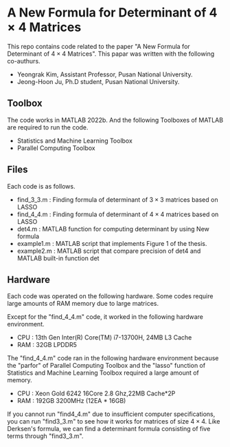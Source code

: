 # A New Formula for Determinant of $4 \times 4$ Matrices

This repo contains code related to the paper "A New Formula for Determinant of $4 \times 4$ Matrices".
This papar was written with the following co-authurs.
- Yeongrak Kim, Assistant Professor, Pusan National University.
- Jeong-Hoon Ju, Ph.D student, Pusan National University.


## Toolbox
The code works in MATLAB 2022b. And the following Toolboxes of MATLAB are required to run the code.

- Statistics and Machine Learning Toolbox
- Parallel Computing Toolbox

## Files
Each code is as follows.

- find_3_3.m : Finding formula of determinant of $3\times 3$ matrices based on LASSO
- find_4_4.m : Finding formula of determinant of $4\times 4$ matrices based on LASSO
- det4.m : MATLAB function for computing determinant by using New formula
- example1.m : MATLAB script that implements Figure 1 of the thesis.
- example2.m : MATLAB script that compare precision of det4 and MATLAB built-in function det

## Hardware
Each code was operated on the following hardware. Some codes require large amounts of RAM memory due to large matrices.

Except for the "find_4_4.m" code, it worked in the following hardware environment.
- CPU : 13th Gen Inter(R) Core(TM) i7-13700H, 24MB L3 Cache
- RAM : 32GB LPDDR5

The "find_4_4.m" code ran in the following hardware environment because the "parfor" of Parallel Computing Toolbox and the "lasso" function of Statistics and Machine Learning Toolbox required a large amount of memory.
- CPU : Xeon Gold 6242 16Core 2.8 Ghz,22MB Cache*2P
- RAM : 192GB 3200MHz (12EA * 16GB)

If you cannot run "find4_4.m" due to insufficient computer specifications, you can run "find3_3.m" to see how it works for matrices of size $4\times 4$.
Like Derksen's formula, we can find a determinant formula consisting of five terms through "find3_3.m".
